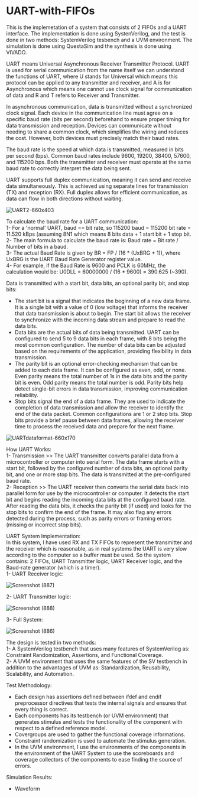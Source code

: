 # UART-with-FIFOs

This is the implemetation of a system that consists of 2 FIFOs and a UART interface. The implementation is done using SystenVerilog, and the test is done in two methods: SystemVerilog tesbench and a UVM environment. The simulation is done using QuestaSim and the synthesis is done using VIVADO.

UART means Universal Asynchronous Receiver Transmitter Protocol. UART is used for serial communication from the name itself we can understand the functions of UART, where U stands for Universal which means this protocol can be applied to any transmitter and receiver, and A is for Asynchronous which means one cannot use clock signal for communication of data and R and T refers to Receiver and Transmitter. 

In asynchronous communication, data is transmitted without a synchronized clock signal. Each device in the communication line must agree on a specific baud rate (bits per second) beforehand to ensure proper timing for data transmission and reception. Devices can communicate without needing to share a common clock, which simplifies the wiring and reduces the cost. However, both devices must precisely match their baud rates.

The baud rate is the speed at which data is transmitted, measured in bits per second (bps). Common baud rates include 9600, 19200, 38400, 57600, and 115200 bps. Both the transmitter and receiver must operate at the same baud rate to correctly interpret the data being sent.

UART supports full duplex communication, meaning it can send and receive data simultaneously. This is achieved using separate lines for transmission (TX) and reception (RX). Full duplex allows for efficient communication, as data can flow in both directions without waiting.

![UART2-660x403](https://github.com/EngAhmed21/UART-with-FIFOs/assets/90782588/af0449d9-670f-4df6-a112-92da997d5757)

To calculate the baud rate for a UART communication:                                                                                                                                                                                                                                                                                                                
1- For a 'normal' UART, baud == bit rate, so 115200 baud = 115200 bit rate = 11.520 kBps (assuming 8N1 which means 8 bits data + 1 start bit + 1 stop bit.                                                                                                                                                                                                                                                                 
2- The main formula to calculate the baud rate is: Baud rate = Bit rate / Number of bits in a baud.                                                                                                                                                                                                                                                     
3- The actual Baud Rate is given by BR = FP / (16 * (UxBRG + 1)), where UxBRG is the UART Baud Rate Generator register value.                                                                                                                                                                                                                                               
4- For example, if the Baud Rate is 9600 and PCLK is 60MHz, the calculation would be: U0DLL = 60000000 / (16 * 9600) = 390.625 (~390).

Data is transmitted with a start bit, data bits, an optional parity bit, and stop bits:                                                                                                                                                         
- The start bit is a signal that indicates the beginning of a new data frame. It is a single bit with a value of 0 (low voltage) that informs the receiver that data transmission is about to begin. The start bit allows the receiver to synchronize with the incoming data stream and prepare to read the data bits.
- Data bits are the actual bits of data being transmitted. UART can be configured to send 5 to 9 data bits in each frame, with 8 bits being the most common configuration. The number of data bits can be adjusted based on the requirements of the application, providing flexibility in data transmission.
- The parity bit is an optional error-checking mechanism that can be added to each data frame. It can be configured as even, odd, or none. Even parity means the total number of 1s in the data bits and the parity bit is even. Odd parity means the total number is odd. Parity bits help detect single-bit errors in data transmission, improving communication reliability.
- Stop bits signal the end of a data frame. They are used to indicate the completion of data transmission and allow the receiver to identify the end of the data packet. Common configurations are 1 or 2 stop bits. Stop bits provide a brief pause between data frames, allowing the receiver time to process the received data and prepare for the next frame.

![UARTdataformat-660x170](https://github.com/EngAhmed21/UART-with-FIFOs/assets/90782588/6e8312c1-761b-4f5b-8f5e-4479442b04b2)
           
How UART Works:                                                                                                                                                                                                                                                                                                                
1- Transmission >> The UART transmitter converts parallel data from a microcontroller or computer into serial form. The data frame starts with a start bit, followed by the configured number of data bits, an optional parity bit, and one or more stop bits. The data is transmitted at the pre-configured baud rate.                                                                                                                                                                                                                                                                                                                
2- Reception >> The UART receiver then converts the serial data back into parallel form for use by the microcontroller or computer. It detects the start bit and begins reading the incoming data bits at the configured baud rate. After reading the data bits, it checks the parity bit (if used) and looks for the stop bits to confirm the end of the frame.  It may also flag any errors detected during the process, such as parity errors or framing errors (missing or incorrect stop bits).

UART System Implementation:                                                                                                                                                                                                                                                             
In this system, I have used RX and TX FIFOs to represent the transmitter and the receiver which is reasonable, as in real systems the UART is very slow according to the computer so a buffer must be used. So the system contains: 2 FIFOs, UART Transmitter logic, UART Receiver logic, and the Baud-rate generator (which is a timer).                                                                                                                                                                                                                                                      
1- UART Receiver logic:

![Screenshot (887)](https://github.com/EngAhmed21/UART-with-FIFOs/assets/90782588/aef55e99-8988-47b2-a5e1-e213e4f6f6d2)

2- UART Transmitter logic:

![Screenshot (888)](https://github.com/EngAhmed21/UART-with-FIFOs/assets/90782588/9f0ced6b-a607-42cd-9793-945d1a53188e)

3- Full System:

![Screenshot (886)](https://github.com/EngAhmed21/UART-with-FIFOs/assets/90782588/3962ed48-e10f-4b83-ad44-c97c7fb0e3cc)

The design is tested in two methods:                                                                                                                                                                                                                                                       
1- A SystemVerilog testbench that uses many features of SystemVerilog as: Constraint Randomization, Assertions, and Functional Coverage.                                                                                                                                                                                                                                       
2- A UVM environment that uses the same features of the SV testbench in addition to the advantages of UVM as: Standardization, Reusability, Scalability, and Automation.  

Test Methodology:                                                                                                                                                                                                                                              
- Each design has assertions defined between ifdef and endif preprocessor directives that tests the internal signals and ensures that every thing is correct.                                                                                                                                                       
- Each components has its testbench (or UVM environment) that generates stimulus and tests the functionality of the component with respect to a defined reference model.                                                                                                                                                         
- Covergroups are used to gather the functional coverage informations.                                                                                                                                                                                          
- Constraint randomization is used to automate the stimulus generation.                                                                                                                                                                                          
- In the UVM environment, I use the environments of the components in the environment of the UART System to use the scoreboards and coverage collectors of the components to ease finding the source of errors.                                                                                                                                                                                          

Simulation Results:                                                                                                                                                                                                                                              
- Waveform
  
